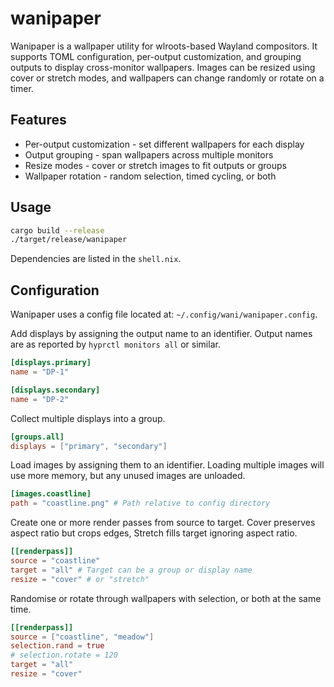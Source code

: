 # wanipaper

Wanipaper is a wallpaper utility for wlroots-based Wayland compositors.
It supports TOML configuration, per-output customization, and grouping outputs to display cross-monitor wallpapers.
Images can be resized using cover or stretch modes, and wallpapers can change randomly or rotate on a timer.

## Features

* Per-output customization - set different wallpapers for each display
* Output grouping - span wallpapers across multiple monitors
* Resize modes - cover or stretch images to fit outputs or groups
* Wallpaper rotation - random selection, timed cycling, or both

## Usage

```sh
cargo build --release
./target/release/wanipaper
```

Dependencies are listed in the `shell.nix`.

## Configuration

Wanipaper uses a config file located at: `~/.config/wani/wanipaper.config`.

Add displays by assigning the output name to an identifier.
Output names are as reported by `hyprctl monitors all` or similar.
```toml
[displays.primary]
name = "DP-1"

[displays.secondary]
name = "DP-2"
```

Collect multiple displays into a group.
```toml
[groups.all]
displays = ["primary", "secondary"]
```

Load images by assigning them to an identifier.
Loading multiple images will use more memory, but any unused images are unloaded.
```toml
[images.coastline]
path = "coastline.png" # Path relative to config directory
```

Create one or more render passes from source to target.
Cover preserves aspect ratio but crops edges,
Stretch fills target ignoring aspect ratio.
```toml
[[renderpass]]
source = "coastline"
target = "all" # Target can be a group or display name
resize = "cover" # or "stretch"
```

Randomise or rotate through wallpapers with selection, or both at the same time.
```toml
[[renderpass]]
source = ["coastline", "meadow"]
selection.rand = true
# selection.rotate = 120
target = "all"
resize = "cover"
```
